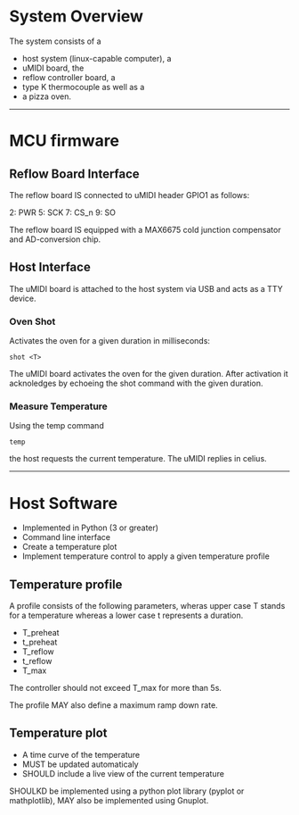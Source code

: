 # System Overview
The system consists of a
* host system (linux-capable computer), a
* uMIDI board, the
* reflow controller board, a
* type K thermocouple as well as a
* a pizza oven.

------------------------------------------------------------------------------

# MCU firmware

## Reflow Board Interface
The reflow board IS connected to uMIDI header GPIO1 as follows:

2: PWR
5: SCK
7: CS_n
9: SO

The reflow board IS equipped with a MAX6675 cold junction compensator and
AD-conversion chip.

## Host Interface
The uMIDI board is attached to the host system via USB and acts as a TTY device.

### Oven Shot
Activates the oven for a given duration in milliseconds:
``` 
shot <T>
```

The uMIDI board activates the oven for the given duration.
After activation it acknoledges by echoeing the shot command
with the given duration.

### Measure Temperature
Using the temp command

```
temp
```

the host requests the current temperature. The uMIDI replies in celius.

------------------------------------------------------------------------------

# Host Software
* Implemented in Python (3 or greater)
* Command line interface
* Create a temperature plot
* Implement temperature control to apply a given temperature profile

## Temperature profile
A profile consists of the following parameters, wheras upper case T stands for
a temperature whereas a lower case t represents a duration.
* T_preheat
* t_preheat
* T_reflow
* t_reflow
* T_max

The controller should not exceed T_max for more than 5s.

The profile MAY also define a maximum ramp down rate.

## Temperature plot
* A time curve of the temperature
* MUST be updated automaticaly
* SHOULD include a live view of the current temperature

SHOULKD be implemented using a python plot library (pyplot or mathplotlib), MAY also be
implemented using Gnuplot.
